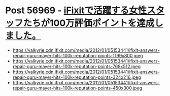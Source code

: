 # Post 56969 - [iFixitで活躍する女性スタッフたちが100万評価ポイントを達成しました。](https://www.ifixit.com/News/56969/ifixit%e3%81%a7%e6%b4%bb%e8%ba%8d%e3%81%99%e3%82%8b%e5%a5%b3%e6%80%a7%e3%82%b9%e3%82%bf%e3%83%83%e3%83%95%e3%81%9f%e3%81%a1%e3%81%8c100%e4%b8%87%e8%a9%95%e4%be%a1%e3%83%9d%e3%82%a4%e3%83%b3%e3%83%88)

- https://valkyrie.cdn.ifixit.com/media/2012/01/05153441/ifixit-answers-repair-guru-mayer-hits-100k-reputation-points-1199x800.jpeg
- https://valkyrie.cdn.ifixit.com/media/2012/01/05153441/ifixit-answers-repair-guru-mayer-hits-100k-reputation-points-768x512.jpeg
- https://valkyrie.cdn.ifixit.com/media/2012/01/05153441/ifixit-answers-repair-guru-mayer-hits-100k-reputation-points-324x216.jpeg
- https://valkyrie.cdn.ifixit.com/media/2012/01/05153441/ifixit-answers-repair-guru-mayer-hits-100k-reputation-points-450x300.jpeg
